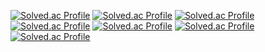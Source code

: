 [![Solved.ac Profile](http://mazassumnida.wtf/api/v2/generate_badge?boj=swa07016)](https://solved.ac/swa07016/)
[![Solved.ac Profile](http://mazassumnida.wtf/api/v2/generate_badge?boj=doit99)](https://solved.ac/doit99/)
[![Solved.ac Profile](http://mazassumnida.wtf/api/v2/generate_badge?boj=loveysuby)](https://solved.ac/loveysuby/)
[![Solved.ac Profile](http://mazassumnida.wtf/api/v2/generate_badge?boj=dbwp031)](https://solved.ac/dbwp031/)
[![Solved.ac Profile](http://mazassumnida.wtf/api/v2/generate_badge?boj=kjuny00)](https://solved.ac/kjuny00/)
[![Solved.ac Profile](http://mazassumnida.wtf/api/v2/generate_badge?boj=shyne2496)](https://solved.ac/shyne2496/)
[![Solved.ac Profile](http://mazassumnida.wtf/api/v2/generate_badge?boj=yoy0730)](https://solved.ac/yoy0730/)
